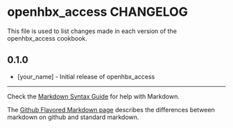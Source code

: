 openhbx_access CHANGELOG
========================

This file is used to list changes made in each version of the openhbx_access cookbook.

0.1.0
-----
- [your_name] - Initial release of openhbx_access

- - -
Check the [Markdown Syntax Guide](http://daringfireball.net/projects/markdown/syntax) for help with Markdown.

The [Github Flavored Markdown page](http://github.github.com/github-flavored-markdown/) describes the differences between markdown on github and standard markdown.
